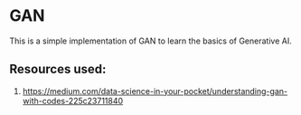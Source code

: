 # GAN
This is a simple implementation of GAN to learn the basics of Generative AI.

## Resources used:
1. https://medium.com/data-science-in-your-pocket/understanding-gan-with-codes-225c23711840
